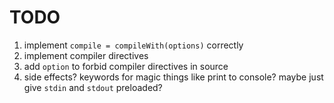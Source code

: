 # TODO

1. implement `compile = compileWith(options)` correctly
1. implement compiler directives
1. add `option` to forbid compiler directives in source
1. side effects? keywords for magic things like print to console? maybe just give `stdin` and `stdout` preloaded?
